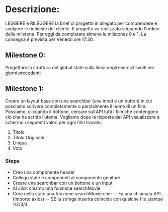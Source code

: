# Descrizione:
LEGGERE e RILEGGERE la brief di progetto in allegato per comprendere e svolgere le 
richieste del cliente. Il progetto va realizzato seguendo l'ordine delle miletone.
Per oggi da completare almeno le miletones 0 e 1.
La consegna é prevista per Venerdi ore 17:30.

## Milestone 0:
Progettare la struttura del global state sulla linea degli esercizi svolti nei giorni
precedenti.

## Milestone 1:
Creare un layout base con una searchbar (una input e un button) in cui possiamo
scrivere completamente o parzialmente il nome di un film. Possiamo, cliccando il
bottone, cercare sull’API tutti i film che contengono ciò che ha scritto l’utente.
Vogliamo dopo la risposta dell’API visualizzare a schermo i seguenti valori per ogni
film trovato:
1. Titolo
2. Titolo Originale
3. Lingua
4. Voto



### Steps
- Creo una componente header
- Collego state e componenti al componente genitore
- Creare una searchbar con un bottone e un input
- Al click chiamo una funzione searchMovie
- Creo nello state una funzione searchMovie che:
-- Fa una chiamata API (Importo axios)
-- SE la stringa inserita coincide con qualche file stampo 1/2/3/4